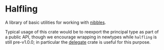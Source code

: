 # Halfling
A library of basic utilities for working with [nibbles](https://en.wikipedia.org/wiki/Nibble).

Typical usage of this crate would be to reexport the principal type as part of a public API, though we encourage wrapping in newtypes while `halfling` is still pre-v1.0.0; in particular the [delegate](https://crates.io/crates/delegate) crate is useful for this purpose.
